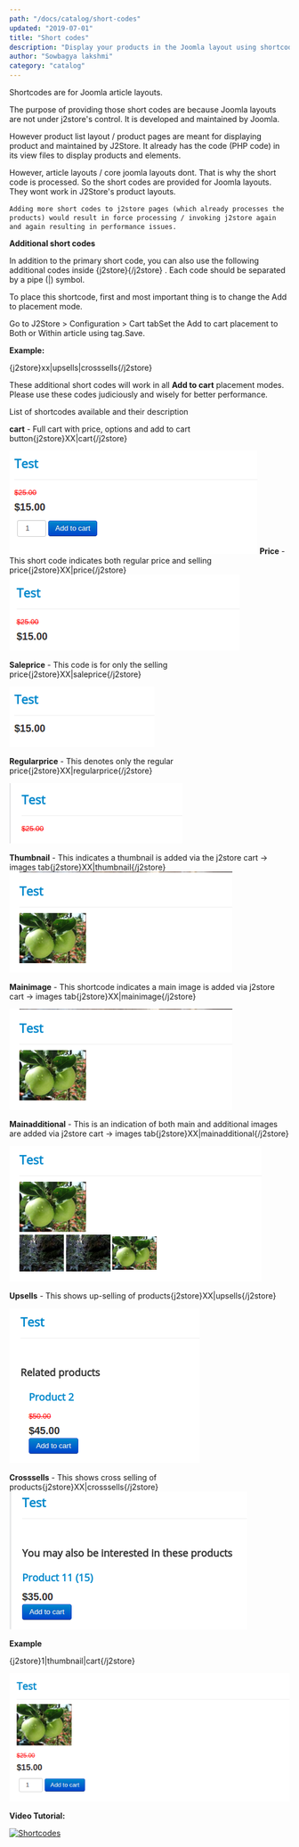 ```yaml
---
path: "/docs/catalog/short-codes"
updated: "2019-07-01"
title: "Short codes"
description: "Display your products in the Joomla layout using shortcodes"
author: "Sowbagya lakshmi"
category: "catalog"
---
```


Shortcodes are for Joomla article layouts.

The purpose of providing those short codes are because Joomla layouts are not under j2store's control. It is developed and maintained by Joomla.

However product list layout / product pages are meant for displaying product and maintained by J2Store. It already has the code (PHP code) in its view files to display products and elements.

However, article layouts / core joomla layouts dont. That is why the short code is processed. So the short codes are provided for Joomla layouts. They wont work in J2Store's product layouts.

```
Adding more short codes to j2store pages (which already processes the products) would result in force processing / invoking j2store again and again resulting in performance issues.
```

**Additional short codes**

In addition to the primary short code, you can also use the following additional codes inside {j2store}{/j2store} . Each code should be separated by a pipe (\|) symbol.

To place this shortcode, first and most important thing is to change the Add to placement mode.

Go to J2Store > Configuration > Cart tabSet the Add to cart placement to Both or Within article using tag.Save.

**Example:**

{j2store}xx\|upsells\|crosssells{/j2store}

These additional short codes will work in all **Add to cart** placement modes. Please use these codes judiciously and wisely for better performance.

List of shortcodes available and their description

**cart** \- Full cart with price, options and add to cart button{j2store}XX\|cart{/j2store}

![Add to cart shortcode](../../images/catalog/short-codes/shortcode_cart.png)
**Price** \- This short code indicates both regular price and selling price{j2store}XX\|price{/j2store}
![Price shortcode](../../images/catalog/short-codes/shortcode_price.png)

**Saleprice** \- This code is for only the selling price{j2store}XX\|saleprice{/j2store}

![Sales price](../../images/catalog/short-codes/shortcode_sale_price.png)

**Regularprice** - This denotes only the regular price{j2store}XX\|regularprice{/j2store}

![Regular price](../../images/catalog/short-codes/shortcode_regular_price.png)

**Thumbnail** \- This indicates a thumbnail is added via the j2store cart -> images tab{j2store}XX\|thumbnail{/j2store}
![Thumbnail](../../images/catalog/short-codes/shortcode_thumb.png)

**Mainimage** \- This shortcode indicates a main image is added via j2store cart -> images tab{j2store}XX\|mainimage{/j2store}

![Main image](../../images/catalog/short-codes/shortcode_main.png)

**Mainadditional** \- This is an indication of both main and additional images are added via j2store cart -> images tab{j2store}XX\|mainadditional{/j2store}

![Main additional](../../images/catalog/short-codes/shortcode_mainadditional.png)

**Upsells** \- This shows up-selling of products{j2store}XX\|upsells{/j2store}

![Upsells](../../images/catalog/short-codes/shortcode_upsells.png)

**Crosssells** \- This shows cross selling of products{j2store}XX\|crosssells{/j2store}
![Crosssells](../../images/catalog/short-codes/shortcode_crosssells.png)

**Example**

{j2store}1\|thumbnail\|cart{/j2store}

![Cart thumb](../../images/catalog/short-codes/shortcode_cart_thumb.png)

**Video Tutorial:**

[![Shortcodes](https://img.youtube.com/vi/51J1UkeRu3Y/0.jpg)](https://youtu.be/YwgwQj83cMo "Shortcodes")


